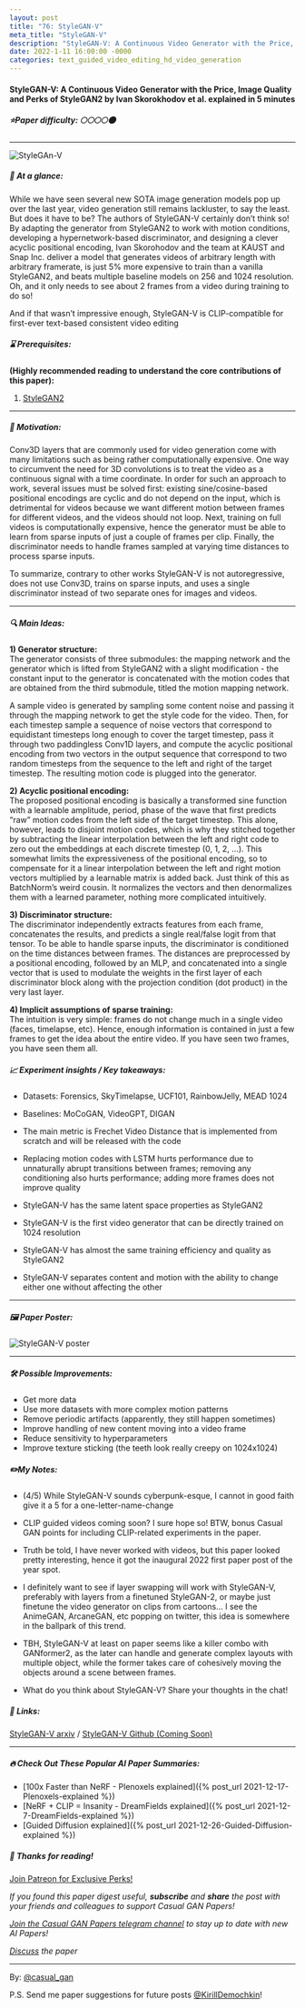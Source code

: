 ```yaml
---
layout: post
title: "76: StyleGAN-V"
meta_title: "StyleGAN-V"
description: "StyleGAN-V: A Continuous Video Generator with the Price, Image Quality and Perks of StyleGAN2 by Ivan Skorokhodov et al. explained in 5 minutes"
date: 2022-1-11 16:00:00 -0000
categories: text_guided_video_editing_hd_video_generation
---
```


#### StyleGAN-V: A Continuous Video Generator with the Price, Image Quality and Perks of StyleGAN2 by Ivan Skorokhodov et al. explained in 5 minutes

##### ⭐️Paper difficulty: 🌕🌕🌕🌕🌑

***

![StyleGAn-V](/assets/images/StyleGAN-V_preview.gif "StyleGAN-V Teaser")

##### 🎯 At a glance:

While we have seen several new SOTA image generation models pop up over the last year, video generation still remains lackluster, to say the least. But does it have to be? The authors of StyleGAN-V certainly don’t think so! By adapting the generator from StyleGAN2 to work with motion conditions, developing a hypernetwork-based discriminator, and designing a clever acyclic positional encoding, Ivan Skorohodov and the team at KAUST and Snap Inc. deliver a model that generates videos of arbitrary length with arbitrary framerate, is just 5% more expensive to train than a vanilla StyleGAN2, and beats multiple baseline models on 256 and 1024 resolution. Oh, and it only needs to see about 2 frames from a video during training to do so!

And if that wasn’t impressive enough, StyleGAN-V is CLIP-compatible for first-ever text-based consistent video editing

##### ⌛️ Prerequisites:

**(Highly recommended reading to understand the core contributions of this paper):**  
1) [StyleGAN2](https://github.com/NVlabs/stylegan2)

***

##### 🚀 Motivation:

Conv3D layers that are commonly used for video generation come with many limitations such as being rather computationally expensive. One way to circumvent the need for 3D convolutions is to treat the video as a continuous signal with a time coordinate. In order for such an approach to work, several issues must be solved first: existing sine/cosine-based positional encodings are cyclic and do not depend on the input, which is detrimental for videos because we want different motion between frames for different videos, and the videos should not loop. Next, training on full videos is computationally expensive, hence the generator must be able to learn from sparse inputs of just a couple of frames per clip. Finally, the discriminator needs to handle frames sampled at varying time distances to process sparse inputs.

To summarize, contrary to other works StyleGAN-V is not autoregressive, does not use Conv3D, trains on sparse inputs, and uses a single discriminator instead of two separate ones for images and videos.

***

##### 🔍 Main Ideas:

**1) Generator structure:**  
The generator consists of three submodules: the mapping network and the generator which is lifted from StyleGAN2 with a slight modification - the constant input to the generator is concatenated with the motion codes that are obtained from the third submodule, titled the motion mapping network.

A sample video is generated by sampling some content noise and passing it through the mapping network to get the style code for the video. Then, for each timestep sample a sequence of noise vectors that correspond to equidistant timesteps long enough to cover the target timestep, pass it through two paddingless Conv1D layers, and compute the acyclic positional encoding from two vectors in the output sequence that correspond to two random timesteps from the sequence to the left and right of the target timestep. The resulting motion code is plugged into the generator.

**2) Acyclic positional encoding:**  
The proposed positional encoding is basically a transformed sine function with a learnable amplitude, period, phase of the wave that first predicts “raw” motion codes from the left side of the target timestep. This alone, however, leads to disjoint motion codes, which is why they stitched together by subtracting the linear interpolation between the left and right code to zero out the embeddings at each discrete timestep (0, 1, 2, …). This somewhat limits the expressiveness of the positional encoding, so to compensate for it a linear interpolation between the left and right motion vectors multiplied by a learnable matrix is added back. Just think of this as BatchNorm’s weird cousin. It normalizes the vectors and then denormalizes them with a learned parameter, nothing more complicated intuitively.

**3) Discriminator structure:**  
The discriminator independently extracts features from each frame, concatenates the results, and predicts a single real/false logit from that tensor. To be able to handle sparse inputs, the discriminator is conditioned on the time distances between frames. The distances are preprocessed by a positional encoding, followed by an MLP, and concatenated into a single vector that is used to modulate the weights in the first layer of each discriminator block along with the projection condition (dot product) in the very last layer.

**4) Implicit assumptions of sparse training:**  
The intuition is very simple: frames do not change much in a single video (faces, timelapse, etc). Hence, enough information is contained in just a few frames to get the idea about the entire video. If you have seen two frames, you have seen them all.

##### 📈 Experiment insights / Key takeaways:

- Datasets: Forensics, SkyTimelapse, UCF101, RainbowJelly, MEAD 1024
- Baselines: MoCoGAN, VideoGPT, DIGAN

- The main metric is Frechet Video Distance that is implemented from scratch and will be released with the code
- Replacing motion codes with LSTM hurts performance due to unnaturally abrupt transitions between frames; removing any conditioning also hurts performance; adding more frames does not improve quality

- StyleGAN-V has the same latent space properties as StyleGAN2
- StyleGAN-V is the first video generator that can be directly trained on 1024 resolution
- StyleGAN-V has almost the same training efficiency and quality as StyleGAN2
- StyleGAN-V separates content and motion with the ability to change either one without affecting the other

***

##### 🖼️ Paper Poster:

![StyleGAN-V poster](/assets/images/StyleGAN-V.jpg "StyleGAN-V Poster")

***

##### 🛠 Possible Improvements:

- Get more data
- Use more datasets with more complex motion patterns
- Remove periodic artifacts (apparently, they still happen sometimes)
- Improve handling of new content moving into a video frame
- Reduce sensitivity to hyperparameters
- Improve texture sticking (the teeth look really creepy on 1024x1024)

##### ✏️My Notes:

- (4/5) While StyleGAN-V sounds cyberpunk-esque, I cannot in good faith give it a 5 for a one-letter-name-change

- CLIP guided videos coming soon? I sure hope so! BTW, bonus Casual GAN points for including CLIP-related experiments in the paper.
- Truth be told, I have never worked with videos, but this paper looked pretty interesting, hence it got the inaugural 2022 first paper post of the year spot.
- I definitely want to see if layer swapping will work with StyleGAN-V, preferably with layers from a finetuned StyleGAN-2, or maybe just finetune the video generator on clips from cartoons… I see the AnimeGAN, ArcaneGAN, etc popping on twitter, this idea is somewhere in the ballpark of this trend.
- TBH, StyleGAN-V at least on paper seems like a killer combo with GANformer2, as the later can handle and generate complex layouts with multiple object, while the former takes care of cohesively moving the objects around a scene between frames.

- What do you think about StyleGAN-V? Share your thoughts in the chat!

##### 🔗 Links:
[StyleGAN-V arxiv](https://arxiv.org/pdf/2112.14683.pdf) / [StyleGAN-V Github (Coming Soon)](https://universome.github.io/stylegan-v)

***

##### 🔥 Check Out These Popular AI Paper Summaries:
- [100x Faster than NeRF - Plenoxels explained]({% post_url 2021-12-17-Plenoxels-explained %})
- [NeRF + CLIP = Insanity - DreamFields explained]({% post_url 2021-12-7-DreamFields-explained %})
- [Guided Diffusion explained]({% post_url 2021-12-26-Guided-Diffusion-explained %})

##### 👋 Thanks for reading!
<a href="https://www.patreon.com/bePatron?u=53448948" data-patreon-widget-type="become-patron-button">Join Patreon for Exclusive Perks!</a><script async src="https://c6.patreon.com/becomePatronButton.bundle.js"></script>

*If you found this paper digest useful, **subscribe** and **share** the post with your friends and colleagues to support Casual GAN Papers!*

*[Join the Casual GAN Papers telegram channel](https://t.me/joinchat/KeutnzlvetRkZGZi) to stay up to date with new AI Papers!*

*[Discuss](https://t.me/casual_gans_chat) the paper*

***

By: [@casual_gan](https://t.me/joinchat/KeutnzlvetRkZGZi)

P.S. Send me paper suggestions for future posts
[@KirillDemochkin](mailto:kdemochkin@gmail.com)!

